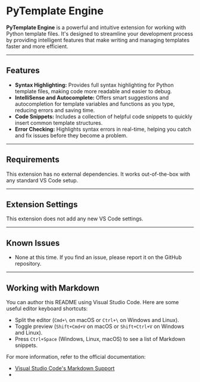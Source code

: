 # PyTemplate Engine

**PyTemplate Engine** is a powerful and intuitive extension for working with Python template files. It's designed to streamline your development process by providing intelligent features that make writing and managing templates faster and more efficient.

---

## Features

- **Syntax Highlighting:** Provides full syntax highlighting for Python template files, making code more readable and easier to debug.
- **IntelliSense and Autocomplete:** Offers smart suggestions and autocompletion for template variables and functions as you type, reducing errors and saving time.
- **Code Snippets:** Includes a collection of helpful code snippets to quickly insert common template structures.
- **Error Checking:** Highlights syntax errors in real-time, helping you catch and fix issues before they become a problem.

---

## Requirements

This extension has no external dependencies. It works out-of-the-box with any standard VS Code setup.

---

## Extension Settings

This extension does not add any new VS Code settings.

---

## Known Issues

- None at this time. If you find an issue, please report it on the GitHub repository.

---

## Working with Markdown

You can author this README using Visual Studio Code. Here are some useful editor keyboard shortcuts:

- Split the editor (`Cmd+\` on macOS or `Ctrl+\` on Windows and Linux).
- Toggle preview (`Shift+Cmd+V` on macOS or `Shift+Ctrl+V` on Windows and Linux).
- Press `Ctrl+Space` (Windows, Linux, macOS) to see a list of Markdown snippets.

For more information, refer to the official documentation:

- [Visual Studio Code's Markdown Support](http://code.visualstudio.com/docs/languages/markdown)
-
